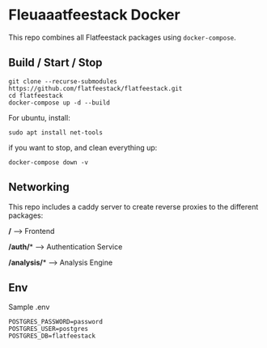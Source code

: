 # Fleuaaatfeestack Docker
This repo combines all Flatfeestack packages using `docker-compose`.

## Build / Start / Stop

```shell script
git clone --recurse-submodules https://github.com/flatfeestack/flatfeestack.git
cd flatfeestack
docker-compose up -d --build
```

For ubuntu, install:

```shell script
sudo apt install net-tools
```

if you want to stop, and clean everything up:

```shell script
docker-compose down -v
```

## Networking

This repo includes a caddy server to create reverse proxies to the different packages:

**/** --> Frontend

**/auth/*** --> Authentication Service

**/analysis/*** --> Analysis Engine

## Env

Sample .env

```
POSTGRES_PASSWORD=password
POSTGRES_USER=postgres
POSTGRES_DB=flatfeestack
```


